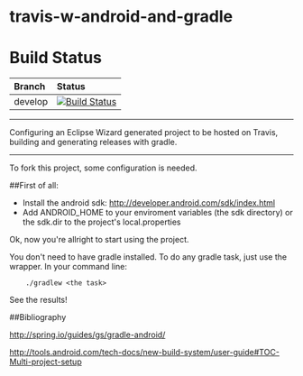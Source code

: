 travis-w-android-and-gradle
===========================

# Build Status

| Branch | Status |
| :-------- | :-------- |
| develop |  [![Build Status](https://travis-ci.org/thalescm/travis-w-android-and-gradle.png?branch=android-develop-gradle-running-ok)](https://travis-ci.org/thalescm/travis-w-android-and-gradle) |


--- 

Configuring an Eclipse Wizard generated project to be hosted on Travis, building and generating releases with gradle.

---

To fork this project, some configuration is needed.

##First of all: 

- Install the android sdk: http://developer.android.com/sdk/index.html
- Add ANDROID_HOME to your enviroment variables (the sdk directory) or the sdk.dir to the project's local.properties


Ok, now you're allright to start using the project.

You don't need to have gradle installed. To do any gradle task, just use the wrapper.
In your command line:

        ./gradlew <the task>

See the results!

##Bibliography

http://spring.io/guides/gs/gradle-android/

http://tools.android.com/tech-docs/new-build-system/user-guide#TOC-Multi-project-setup

